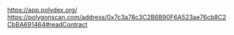 https://app.polydex.org/
https://polygonscan.com/address/0x7c3a78c3C2B6B90F6A523ae76cb8C2CbBA691464#readContract
